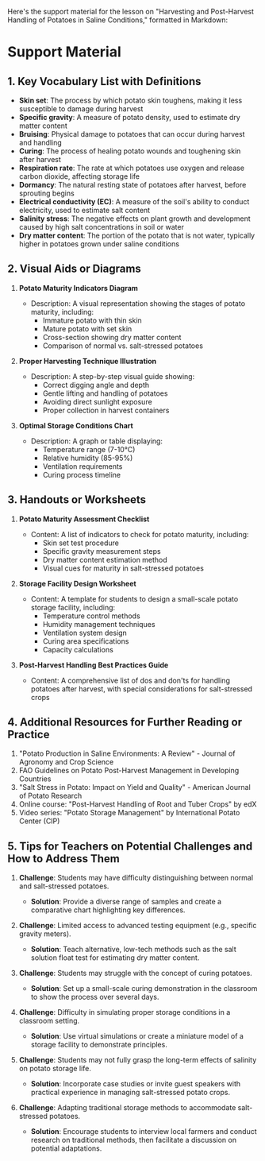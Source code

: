 Here's the support material for the lesson on "Harvesting and Post-Harvest Handling of Potatoes in Saline Conditions," formatted in Markdown:

# Support Material

## 1. Key Vocabulary List with Definitions

- **Skin set**: The process by which potato skin toughens, making it less susceptible to damage during harvest
- **Specific gravity**: A measure of potato density, used to estimate dry matter content
- **Bruising**: Physical damage to potatoes that can occur during harvest and handling
- **Curing**: The process of healing potato wounds and toughening skin after harvest
- **Respiration rate**: The rate at which potatoes use oxygen and release carbon dioxide, affecting storage life
- **Dormancy**: The natural resting state of potatoes after harvest, before sprouting begins
- **Electrical conductivity (EC)**: A measure of the soil's ability to conduct electricity, used to estimate salt content
- **Salinity stress**: The negative effects on plant growth and development caused by high salt concentrations in soil or water
- **Dry matter content**: The portion of the potato that is not water, typically higher in potatoes grown under saline conditions

## 2. Visual Aids or Diagrams

1. **Potato Maturity Indicators Diagram**
   - Description: A visual representation showing the stages of potato maturity, including:
     * Immature potato with thin skin
     * Mature potato with set skin
     * Cross-section showing dry matter content
     * Comparison of normal vs. salt-stressed potatoes

2. **Proper Harvesting Technique Illustration**
   - Description: A step-by-step visual guide showing:
     * Correct digging angle and depth
     * Gentle lifting and handling of potatoes
     * Avoiding direct sunlight exposure
     * Proper collection in harvest containers

3. **Optimal Storage Conditions Chart**
   - Description: A graph or table displaying:
     * Temperature range (7-10°C)
     * Relative humidity (85-95%)
     * Ventilation requirements
     * Curing process timeline

## 3. Handouts or Worksheets

1. **Potato Maturity Assessment Checklist**
   - Content: A list of indicators to check for potato maturity, including:
     * Skin set test procedure
     * Specific gravity measurement steps
     * Dry matter content estimation method
     * Visual cues for maturity in salt-stressed potatoes

2. **Storage Facility Design Worksheet**
   - Content: A template for students to design a small-scale potato storage facility, including:
     * Temperature control methods
     * Humidity management techniques
     * Ventilation system design
     * Curing area specifications
     * Capacity calculations

3. **Post-Harvest Handling Best Practices Guide**
   - Content: A comprehensive list of dos and don'ts for handling potatoes after harvest, with special considerations for salt-stressed crops

## 4. Additional Resources for Further Reading or Practice

1. "Potato Production in Saline Environments: A Review" - Journal of Agronomy and Crop Science
2. FAO Guidelines on Potato Post-Harvest Management in Developing Countries
3. "Salt Stress in Potato: Impact on Yield and Quality" - American Journal of Potato Research
4. Online course: "Post-Harvest Handling of Root and Tuber Crops" by edX
5. Video series: "Potato Storage Management" by International Potato Center (CIP)

## 5. Tips for Teachers on Potential Challenges and How to Address Them

1. **Challenge**: Students may have difficulty distinguishing between normal and salt-stressed potatoes.
   - **Solution**: Provide a diverse range of samples and create a comparative chart highlighting key differences.

2. **Challenge**: Limited access to advanced testing equipment (e.g., specific gravity meters).
   - **Solution**: Teach alternative, low-tech methods such as the salt solution float test for estimating dry matter content.

3. **Challenge**: Students may struggle with the concept of curing potatoes.
   - **Solution**: Set up a small-scale curing demonstration in the classroom to show the process over several days.

4. **Challenge**: Difficulty in simulating proper storage conditions in a classroom setting.
   - **Solution**: Use virtual simulations or create a miniature model of a storage facility to demonstrate principles.

5. **Challenge**: Students may not fully grasp the long-term effects of salinity on potato storage life.
   - **Solution**: Incorporate case studies or invite guest speakers with practical experience in managing salt-stressed potato crops.

6. **Challenge**: Adapting traditional storage methods to accommodate salt-stressed potatoes.
   - **Solution**: Encourage students to interview local farmers and conduct research on traditional methods, then facilitate a discussion on potential adaptations.